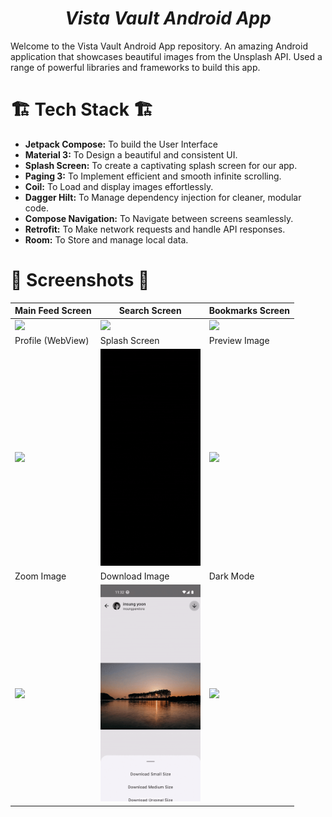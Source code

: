 <h1 align = "center">
<b><i>Vista Vault Android App</i></b>
</h1>

Welcome to the Vista Vault Android App repository. An amazing Android application that showcases beautiful images from the Unsplash API. Used a range of powerful libraries and frameworks to build this app.

# :building_construction: Tech Stack :building_construction:

- **Jetpack Compose:** To build the User Interface
- **Material 3:** To Design a beautiful and consistent UI.
- **Splash Screen:** To create a captivating splash screen for our app.
- **Paging 3:** To Implement efficient and smooth infinite scrolling.
- **Coil:** To Load and display images effortlessly.
- **Dagger Hilt:** To Manage dependency injection for cleaner, modular code.
- **Compose Navigation:** To Navigate between screens seamlessly.
- **Retrofit:** To Make network requests and handle API responses.
- **Room:** To Store and manage local data.

# :camera_flash: **Screenshots** :camera_flash:

| Main Feed Screen                  | Search Screen                     | Bookmarks Screen                  |
|-----------------------------------|-----------------------------------|-----------------------------------|
| <img width="160" src="./readme-assets/1.gif"> | <img width="160" src="./readme-assets/2.gif">  | <img width="160" src="./readme-assets/3.gif"> |
| Profile (WebView)                 | Splash Screen                     | Preview Image                     | 
| <img width="160" src="./readme-assets/4.gif"> | <img width="160" src="./readme-assets/5.gif">  | <img width="160" src="./readme-assets/6.gif"> |
| Zoom Image                        | Download Image                    | Dark Mode                         |
| <img width="160" src="./readme-assets/7.gif"> | <img width="160" src="./readme-assets/8.gif">  | <img width="160" src="./readme-assets/9.gif"> |

